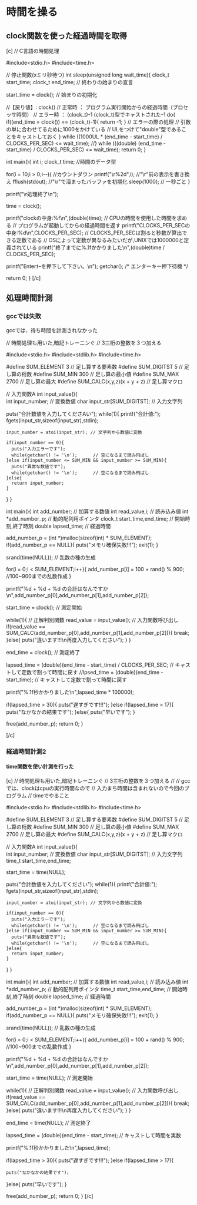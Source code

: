 # 時間を操る
## clock関数を使った経過時間を取得

[c]
// C言語の時間処理

#include<stdio.h>
#include<time.h>

// 停止関数(xミリ秒待つ)
int sleep(unsigned long wait_time){
  clock_t start_time;
  clock_t end_time;  // 終わりの始まりの宣言
  
  start_time = clock();  // 始まりの初期化
  
  //【戻り値】: clock()
  // 正常時   ：  プログラム実行開始からの経過時間（プロセッサ時間）
  // エラー時 ：  (clock_t)-1 (clock_t)型でキャストされた-1
  do{
    if((end_time = clock()) == (clock_t)-1){ return -1; } // エラーの際の処理
    // 引数の単に合わせてるために1000をかけている
    // ULをつけて"double"型であることをキャストしておく
  } while ((1000UL * (end_time - start_time) / CLOCKS_PER_SEC) <= wait_time);
  //} while (((double) (end_time - start_time) / CLOCKS_PER_SEC) <= wait_time);
  return 0;
}

int main(){
  int i;
  clock_t time;           //時間のデータ型

  for(i = 10;i > 0;i--){  //カウントダウン
    printf("\r%2d",i);    //"\r"前の表示を書き換え
    fflush(stdout);       //"\r"で溜まったバッファを初期化
    sleep(1000);          // 一秒ごと
  }
  
  printf("\r処理終了\n");
  
  time = clock();

  printf("clockの中身:%f\n",(double)time);
  // CPUの時間を使用した時間を求める
  // プログラムが起動してからの経過時間を返す
  printf("CLOCKS_PER_SECの中身:%d\n",CLOCKS_PER_SEC);
  // CLOCKS_PER_SECは割ると秒数が算出できる定数である
  // OSによって定数が異なるみたいだが,UNIXでは1000000と定義されている
  printf("終了までに%.1fかかりました\n",(double)time / CLOCKS_PER_SEC);
  
  printf("Enterｷｰを押下して下さい。\n");
  getchar(); /* エンターキー押下待機 */

  return 0;
}
[/c]

## 処理時間計測
### gccでは失敗
gccでは、待ち時間を計測されなかった


// 時間処理も用いた,暗記トレーニンぐ
// 3三桁の整数を３つ加える

#include<stdio.h>
#include<stdlib.h>
#include<time.h>

#define SUM_ELEMENT 3               // 足し算する要素数
#define SUM_DIGITST 5               // 足し算の桁数
#define SUM_MIN     300             // 足し算の最小値
#define SUM_MAX     2700            // 足し算の最大
#define SUM_CALC(x,y,z)(x + y + z)  // 足し算マクロ

// 入力関数A
int input_value(){                
  int   input_number;             // 変換数値
  char  input_str[SUM_DIGITST];     // 入力文字列

  puts("合計数値を入力してくださAい");
  while(1){
    printf("合計値:");
    fgets(input_str,sizeof(input_str),stdin);

    input_number = atoi(input_str); // 文字列から数値に変換

    if(input_number == 0){
      puts("入力エラーです");
      while(getchar() != '\n');      // 空になるまで読み飛ばし
    }else if(input_number <= SUM_MIN && input_number >= SUM_MIN){
      puts("異常な数値です");
      while(getchar() != '\n');      // 空になるまで読み飛ばし
    }else{
      return input_number;  
    }

  }
}

int main(){
  int     add_number;           // 加算する数値
  int     read_value,i;         // 読み込み値
  int     *add_number_p;        // 動的配列用ポインタ
  clock_t start_time,end_time;  // 開始時刻,終了時刻
  double  lapsed_time;          // 経過時間

  add_number_p = (int *)malloc(sizeof(int) * SUM_ELEMENT);
  if(add_number_p == NULL){
    puts("メモリ確保失敗!!!");
    exit(1);
  }

  srand(time(NULL));            // 乱数の種の生成

  for(i = 0;i < SUM_ELEMENT;i++){
   add_number_p[i] = 100 + rand() % 900; //100~900までの乱数作成
   }

  printf("%d + %d + %d の合計はなんですか\n",add_number_p[0],add_number_p[1],add_number_p[2]);

  start_time = clock();         // 測定開始

  while(1){                     // 正解判別関数
    read_value = input_value(); // 入力関数呼び出し
    if(read_value == SUM_CALC(add_number_p[0],add_number_p[1],add_number_p[2])){
      break;
        }else{
      puts("違います!!!\n再度入力してください");
    }
  }

  end_time = clock();           // 測定終了
  
  lapsed_time = (double)(end_time - start_time) / CLOCKS_PER_SEC; // キャストして定数で割って時間に戻す
  //lpsed_time = (double)(end_time - start_time); // キャストして定数で割って時間に戻す

  printf("%.1f秒かかりました\n",lapsed_time * 100000);
  
  if(lapsed_time > 30){
    puts("遅すぎです!!!");
  }else if(lapsed_time > 17){
    puts("なかなかの結果です");
  }else{
    puts("早いです");
  }

 free(add_number_p);
 return 0;
}

[/c]

### 経過時間計測2
#### time関数を使い計測を行った

[c]
// 時間処理も用いた,暗記トレーニンぐ
// 3三桁の整数を３つ加える
//
// gccでは、clockはcpuの実行時間なので
// 入力まち時間は含まれないので今回のプログラム
// timeでやること

#include<stdio.h>
#include<stdlib.h>
#include<time.h>

#define SUM_ELEMENT 3               // 足し算する要素数
#define SUM_DIGITST 5               // 足し算の桁数
#define SUM_MIN     300             // 足し算の最小値
#define SUM_MAX     2700            // 足し算の最大
#define SUM_CALC(x,y,z)(x + y + z)  // 足し算マクロ

// 入力関数A
int input_value(){                
  int     input_number;             // 変換数値
  char    input_str[SUM_DIGITST];     // 入力文字列
  time_t start_time,end_time;

  start_time = time(NULL);

  puts("合計数値を入力してください");
  while(1){
    printf("合計値:");
    fgets(input_str,sizeof(input_str),stdin);

    input_number = atoi(input_str); // 文字列から数値に変換

    if(input_number == 0){
      puts("入力エラーです");
      while(getchar() != '\n');      // 空になるまで読み飛ばし
    }else if(input_number <= SUM_MIN && input_number >= SUM_MIN){
      puts("異常な数値です");
      while(getchar() != '\n');      // 空になるまで読み飛ばし
    }else{
      return input_number;  
    }
  }
}

int main(){
  int     add_number;           // 加算する数値
  int     read_value,i;         // 読み込み値
  int     *add_number_p;        // 動的配列用ポインタ
  time_t  start_time,end_time;  // 開始時刻,終了時刻
  double  lapsed_time;          // 経過時間

  add_number_p = (int *)malloc(sizeof(int) * SUM_ELEMENT);
  if(add_number_p == NULL){
    puts("メモリ確保失敗!!!");
    exit(1);
  }

  srand(time(NULL));            // 乱数の種の生成

  for(i = 0;i < SUM_ELEMENT;i++){
   add_number_p[i] = 100 + rand() % 900; //100~900までの乱数作成
   }

  printf("%d + %d + %d の合計はなんですか\n",add_number_p[0],add_number_p[1],add_number_p[2]);

  start_time = time(NULL);      // 測定開始

  while(1){                     // 正解判別関数
    read_value = input_value(); // 入力関数呼び出し
    if(read_value == SUM_CALC(add_number_p[0],add_number_p[1],add_number_p[2])){
      break;
    }else{
      puts("違います!!!\n再度入力してください");
    }
  }

  end_time = time(NULL);        // 測定終了
  
  lapsed_time = (double)(end_time - start_time); // キャストして時間を実数

  printf("%.1f秒かかりました\n",lapsed_time);
  
  if(lapsed_time > 30){
    puts("遅すぎです!!!");
  }else if(lapsed_time > 17){

    puts("なかなかの結果です");
  }else{
    puts("早いです");
  }

 free(add_number_p);
 return 0;
}
[/c]

